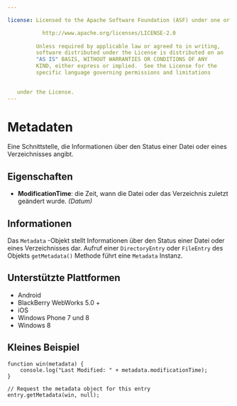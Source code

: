 ```yaml
---

license: Licensed to the Apache Software Foundation (ASF) under one or more contributor license agreements. See the NOTICE file distributed with this work for additional information regarding copyright ownership. The ASF licenses this file to you under the Apache License, Version 2.0 (the "License"); you may not use this file except in compliance with the License. You may obtain a copy of the License at

           http://www.apache.org/licenses/LICENSE-2.0
    
         Unless required by applicable law or agreed to in writing,
         software distributed under the License is distributed on an
         "AS IS" BASIS, WITHOUT WARRANTIES OR CONDITIONS OF ANY
         KIND, either express or implied.  See the License for the
         specific language governing permissions and limitations
    

   under the License.
---
```


# Metadaten

Eine Schnittstelle, die Informationen über den Status einer Datei oder eines Verzeichnisses angibt.

## Eigenschaften

*   **ModificationTime**: die Zeit, wann die Datei oder das Verzeichnis zuletzt geändert wurde. *(Datum)*

## Informationen

Das `Metadata` -Objekt stellt Informationen über den Status einer Datei oder eines Verzeichnisses dar. Aufruf einer `DirectoryEntry` oder `FileEntry` des Objekts `getMetadata()` Methode führt eine `Metadata` Instanz.

## Unterstützte Plattformen

*   Android
*   BlackBerry WebWorks 5.0 +
*   iOS
*   Windows Phone 7 und 8
*   Windows 8

## Kleines Beispiel

    function win(metadata) {
        console.log("Last Modified: " + metadata.modificationTime);
    }
    
    // Request the metadata object for this entry
    entry.getMetadata(win, null);